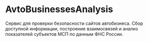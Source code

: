 # AvtoBusinessesAnalysis
Сервис для проверки безопасности сайтов автобизнеса. Сбор доступной информации, построение взаимосвязей и анализ показателей субъектов МСП по данным ФНС России.

